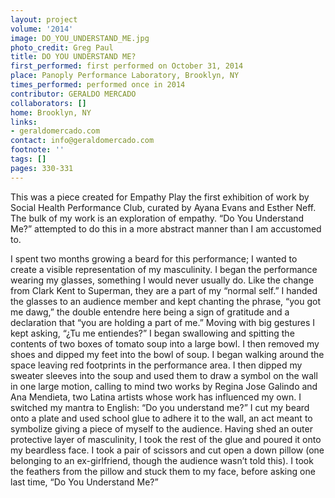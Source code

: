 ```yaml
---
layout: project
volume: '2014'
image: DO_YOU_UNDERSTAND_ME.jpg
photo_credit: Greg Paul
title: DO YOU UNDERSTAND ME?
first_performed: first performed on October 31, 2014
place: Panoply Performance Laboratory, Brooklyn, NY
times_performed: performed once in 2014
contributor: GERALDO MERCADO
collaborators: []
home: Brooklyn, NY
links:
- geraldomercado.com
contact: info@geraldomercado.com
footnote: ''
tags: []
pages: 330-331
---
```


This was a piece created for Empathy Play the first exhibition of work by Social Health Performance Club, curated by Ayana Evans and Esther Neff. The bulk of my work is an exploration of empathy. “Do You Understand Me?” attempted to do this in a more abstract manner than I am accustomed to.

I spent two months growing a beard for this performance; I wanted to create a visible representation of my masculinity. I began the performance wearing my glasses, something I would never usually do. Like the change from Clark Kent to Superman, they are a part of my “normal self.” I handed the glasses to an audience member and kept chanting the phrase, “you got me dawg,” the double entendre here being a sign of gratitude and a declaration that “you are holding a part of me.” Moving with big gestures I kept asking, “¿Tu me entiendes?” I began swallowing and spitting the contents of two boxes of tomato soup into a large bowl. I then removed my shoes and dipped my feet into the bowl of soup. I began walking around the space leaving red footprints in the performance area. I then dipped my sweater sleeves into the soup and used them to draw a symbol on the wall in one large motion, calling to mind two works by Regina Jose Galindo and Ana Mendieta, two Latina artists whose work has influenced my own. I switched my mantra to English: “Do you understand me?” I cut my beard onto a plate and used school glue to adhere it to the wall, an act meant to symbolize giving a piece of myself to the audience. Having shed an outer protective layer of masculinity, I took the rest of the glue and poured it onto my beardless face. I took a pair of scissors and cut open a down pillow (one belonging to an ex-girlfriend, though the audience wasn’t told this). I took the feathers from the pillow and stuck them to my face, before asking one last time, “Do You Understand Me?”
